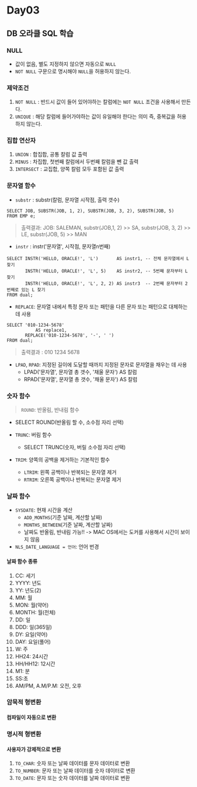 # Day03

## DB 오라클 SQL 학습

### NULL

- 값이 없음, 별도 지정하지 않으면 자동으로 `NULL`
- `NOT NULL` 구문으로 명시해야 `NULL`을 허용하지 않는다.

### 제약조건

1. `NOT NULL` : 반드시 값이 들어 있어야하는 칼럼에는 `NOT NULL` 조건을 사용해서 만든다.
2. `UNIQUE` : 해당 칼럼에 들어가야하는 값이 유일해야 한다는 의미 즉, 중복값을 허용하지 않는다.

### 집합 연산자

1. `UNION` : 합집합, 공통 칼럼 값 출력
2. `MINUS` : 차집합, 첫번째 칼럼에서 두번째 칼럼을 뺀 값 출력
3. `INTERSECT` : 교집합, 양쪽 칼럼 모두 포함된 값 출력

### 문자열 함수

- `substr` : substr(칼럼, 문자열 시작점, 출력 갯수)

```oracle
SELECT JOB, SUBSTR(JOB, 1, 2), SUBSTR(JOB, 3, 2), SUBSTR(JOB, 5)
FROM EMP e;
```

> 출력결과: JOB: SALEMAN, substr(JOB,1, 2) >> SA, substr(JOB, 3, 2) >> LE, substr(JOB, 5) >> MAN

- `instr` : instr('문자열', 시작점, 문자열n번째)

```oracle
SELECT INSTR('HELLO, ORACLE!', 'L')       AS instr1, -- 전체 문자열에서 L 찾기
       INSTR('HELLO, ORACLE!', 'L', 5)    AS instr2, -- 5번째 문자부터 L 찾기
       INSTR('HELLO, ORACLE!', 'L', 2, 2) AS instr3  -- 2번째 문자부터 2번째로 있는 L 찾기
FROM dual;
```



- `REPLACE`:  문자열 내에서 특정 문자 또는 패턴을 다른 문자 또는 패턴으로 대체하는 데 사용

```oracle
SELECT '010-1234-5678'
           AS replace1,
       REPLACE('010-1234-5678', '-', ' ')
FROM dual;
```

> 출력결과 : 010 1234 5678

- `LPAD`, `RPAD`: 지정된 길이에 도달할 때까지 지정된 문자로 문자열을 채우는 데 사용
    - LPAD('문자열', 문자열 총 갯수, '채울 문자') AS 칼럼
    - RPAD('문자열', 문자열 총 갯수, '채울 문자') AS 칼럼

### 숫자 함수

> `ROUND`: 반올림, 반내림 함수

- SELECT ROUND(반올림 할 수, 소수점 자리 선택)

- `TRUNC`: 버림 함수
    - SELECT TRUNC(숫자, 버릴 소수점 자리 선택)

- `TRIM`: 양쪽의 공백을 제거하는 기본적인 함수
  - `LTRIM`: 왼쪽 공백이나 반복되는 문자열 제거
  - `RTRIM`: 오른쪽 공백이나 반복되는 문자열 제거

### 날짜 함수

- `SYSDATE`: 현재 시간을 계산
    - `ADD_MONTHS`(기준 날짜, 계산할 날짜)
    - `MONTHS_BETWEEN`(기준 날짜, 계산할 날짜)
    - 날짜도 반올림, 반내림 가능!! -> MAC OS에서는 도커를 사용해서 시간이 보이지 않음
- `NLS_DATE_LANGUAGE = 언어`: 언어 번경
#### 날짜 함수 종류
1. CC: 세기
2. YYYY: 년도
3. YY: 년도(2)
4. MM: 월
5. MON: 월(약어)
6. MONTH: 월(전체)
7. DD: 일
8. DDD: 일(365일)
9. DY: 요일(약어)
10. DAY: 요일(풀어)
11. W: 주
12. HH24: 24시간
13. HH/HH12: 12시간
14. M1: 분
15. SS:초
16. AM/PM, A.M/P.M: 오전, 오후 

### 암묵적 형변환
#### 컴파일이 자동으로 변환

### 명시적 형변환
#### 사용자가 강제적으로 변환
1. `TO_CHAR`: 숫자 또는 날짜 데이터를 문자 데이터로 변환
2. `TO_NUMBER`: 문자 또는 날짜 데이터를 숫자 데이터로 변환
3. `TO_DATE`: 문자 또는 숫자 데이터를 날짜 데이터로 변환